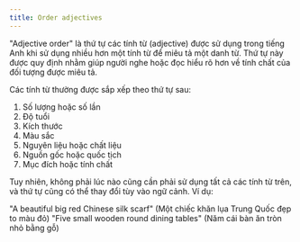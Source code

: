 ```yaml
---
title: Order adjectives
---
```


"Adjective order" là thứ tự các tính từ (adjective) được sử dụng trong tiếng Anh khi sử dụng nhiều hơn một tính từ để miêu tả một danh từ. Thứ tự này được quy định nhằm giúp người nghe hoặc đọc hiểu rõ hơn về tính chất của đối tượng được miêu tả.

Các tính từ thường được sắp xếp theo thứ tự sau:

1. Số lượng hoặc số lần
2. Độ tuổi
3. Kích thước
4. Màu sắc
5. Nguyên liệu hoặc chất liệu
6. Nguồn gốc hoặc quốc tịch
7. Mục đích hoặc tính chất

Tuy nhiên, không phải lúc nào cũng cần phải sử dụng tất cả các tính từ trên, và thứ tự cũng có thể thay đổi tùy vào ngữ cảnh. Ví dụ:

"A beautiful big red Chinese silk scarf" (Một chiếc khăn lụa Trung Quốc đẹp to màu đỏ)
"Five small wooden round dining tables" (Năm cái bàn ăn tròn nhỏ bằng gỗ)
